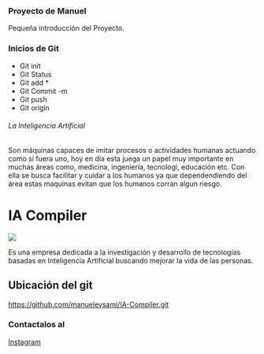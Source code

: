 ### Proyecto de Manuel
<p>
Pequeña introducción del Proyecto.
</p>

### Inicios de Git
- Git init
- Git Status
- Git add *
- Git Commit -m
- Git push
- Git origin
###### La Inteligencia Artificial
<p>
Son máquinas capaces de imitar procesos o actividades humanas actuando como si fuera uno, hoy en día esta juega un papel muy importante en muchas áreas como, medicina, ingeniería, tecnologí, educación etc. Con ella se busca facilitar y cuidar a los humanos ya que dependendiendo del área estas maquinas evitan que los humanos corran algun riesgo.
</p>

# IA Compiler

![](https://encrypted-tbn0.gstatic.com/images?q=tbn:ANd9GcRl0tQ1GeWYhg-PuTealTqlQu-Us6kspW5XCg&usqp=CAU)

<p>
Es una empresa dedicada a la investigación y desarrollo de tecnologías basadas en Inteligencia Artificial buscando mejorar la vida de las personas.
</p>

## Ubicación del git

https://github.com/manueleysami/IA-Compiler.git




### Contactalos al
[Instagram](http://instagram.com/manueleysami "Instagram")
